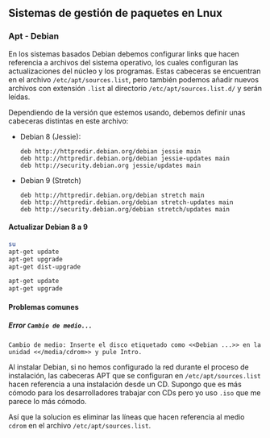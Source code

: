 ## Sistemas de gestión de paquetes en Lnux

### Apt - Debian
En los sistemas basados Debian debemos configurar links que hacen referencia a archivos del sistema operativo, los cuales configuran las actualizaciones del núcleo y los programas. Estas cabeceras se encuentran en el archivo `/etc/apt/sources.list`, pero también podemos añadir nuevos archivos con extensión `.list` al directorio `/etc/apt/sources.list.d/` y serán leídas.

Dependiendo de la versión que estemos usando, debemos definir unas cabeceras distintas en este archivo:
- Debian 8 (Jessie):
  ```
  deb http://httpredir.debian.org/debian jessie main
  deb http://httpredir.debian.org/debian jessie-updates main
  deb http://security.debian.org jessie/updates main
  ```
- Debian 9 (Stretch)
  ```
  deb http://httpredir.debian.org/debian stretch main
  deb http://httpredir.debian.org/debian stretch-updates main
  deb http://security.debian.org/debian stretch/updates main
  ```

#### Actualizar Debian 8 a 9
```bash
su
apt-get update
apt-get upgrade
apt-get dist-upgrade

apt-get update
apt-get upgrade
```

#### Problemas comunes

##### Error `Cambio de medio...`
```
Cambio de medio: Inserte el disco etiquetado como <<Debian ...>> en la unidad <</media/cdrom>> y pule Intro.
```

Al instalar Debian, si no hemos configurado la red durante el proceso de instalación, las cabeceras APT que se configuran en `/etc/apt/sources.list` hacen referencia a una instalación desde un CD. Supongo que es más cómodo para los desarrolladores trabajar con CDs pero yo uso `.iso` que me parece lo más cómodo.

Así que la solucion es eliminar las líneas que hacen referencia al medio `cdrom` en el archivo `/etc/apt/sources.list`.

